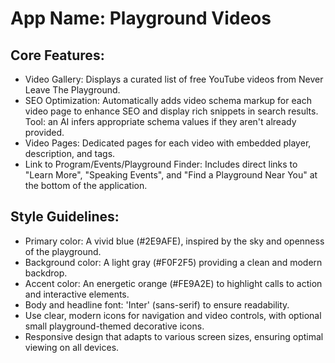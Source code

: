 # **App Name**: Playground Videos

## Core Features:

- Video Gallery: Displays a curated list of free YouTube videos from Never Leave The Playground.
- SEO Optimization: Automatically adds video schema markup for each video page to enhance SEO and display rich snippets in search results. Tool: an AI infers appropriate schema values if they aren't already provided.
- Video Pages: Dedicated pages for each video with embedded player, description, and tags.
- Link to Program/Events/Playground Finder: Includes direct links to "Learn More", "Speaking Events", and "Find a Playground Near You" at the bottom of the application.

## Style Guidelines:

- Primary color: A vivid blue (#2E9AFE), inspired by the sky and openness of the playground.
- Background color: A light gray (#F0F2F5) providing a clean and modern backdrop.
- Accent color: An energetic orange (#FE9A2E) to highlight calls to action and interactive elements.
- Body and headline font: 'Inter' (sans-serif) to ensure readability.
- Use clear, modern icons for navigation and video controls, with optional small playground-themed decorative icons.
- Responsive design that adapts to various screen sizes, ensuring optimal viewing on all devices.